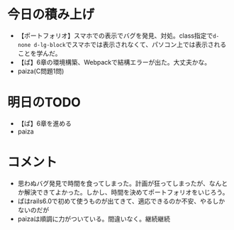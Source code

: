 # 今日の積み上げ
- 【ポートフォリオ】スマホでの表示でバグを発見、対処。class指定で`d-none d-lg-block`でスマホでは表示されなくて、パソコン上では表示されることを学んだ。
- 【ぱ】6章の環境構築、Webpackで結構エラーが出た。大丈夫かな。
- paiza(C問題1問)
# 明日のTODO
- 【ぱ】6章を進める
- paiza

# コメント
- 思わぬバグ発見で時間を食ってしまった。計画が狂ってしまったが、なんとか解決できてよかった。しかし、時間を決めてポートフォリオをいじろう。
- ぱはrails6.0で初めて使うものが出てきて、適応できるのか不安、やるしかないのだが
- paizaは順調に力がついている。間違いなく。継続継続
